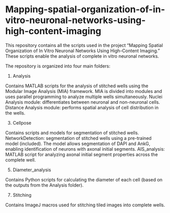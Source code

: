 # Mapping-spatial-organization-of-in-vitro-neuronal-networks-using-high-content-imaging
This repository contains all the scripts used in the project “Mapping Spatial Organization of In Vitro Neuronal Networks Using High-Content Imaging.” These scripts enable the analysis of complete in vitro neuronal networks.

The repository is organized into four main folders:

1. Analysis
   
Contains MATLAB scripts for the analysis of stitched wells using the Modular Image Analysis (MIA) framework.
MIA is divided into modules and uses parallel programming to analyze multiple wells simultaneously.
Nuclei Analysis module: differentiates between neuronal and non-neuronal cells.
Distance Analysis module: performs spatial analysis of cell distribution in the wells.

3. Cellpose
   
Contains scripts and models for segmentation of stitched wells.
NetworkDetection: segmentation of stitched wells using a pre-trained model (included). The model allows segmentation of DAPI and AnkG, enabling identification of neurons with axonal initial segments.
AIS_analysis: MATLAB script for analyzing axonal initial segment properties across the complete well.

5. Diameter_analysis
   
Contains Python scripts for calculating the diameter of each cell (based on the outputs from the Analysis folder).

7. Stitching
   
Contains ImageJ macros used for stitching tiled images into complete wells.
